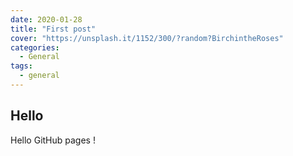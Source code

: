 ```yaml
---
date: 2020-01-28
title: "First post"
cover: "https://unsplash.it/1152/300/?random?BirchintheRoses"
categories:
  - General
tags:
  - general
---
```


## Hello

Hello GitHub pages !
